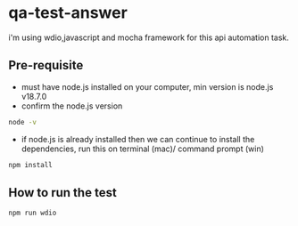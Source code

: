 # qa-test-answer

i'm using wdio,javascript and mocha framework for this api automation task.

## Pre-requisite

-   must have node.js installed on your computer, min version is node.js v18.7.0
-   confirm the node.js version

```bash
node -v
```

-   if node.js is already installed then we can continue to install the dependencies, run this on terminal (mac)/ command prompt (win)

```bash
npm install
```

## How to run the test

```bash
npm run wdio
```
